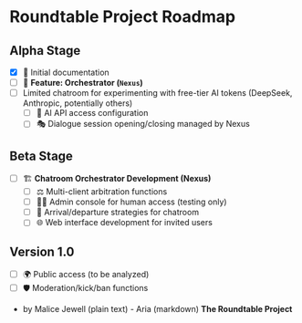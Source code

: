 # Roundtable Project Roadmap

## Alpha Stage

- [x] 📄 Initial documentation
- [ ] 🔧 **Feature: Orchestrator (<code>Nexus</code>)**
- [ ] Limited chatroom for experimenting with free-tier AI tokens (DeepSeek, Anthropic, potentially others)
  - [ ] 🔑 AI API access configuration
  - [ ] 🎭 Dialogue session opening/closing managed by Nexus

## Beta Stage

- [ ] 🏗️ **Chatroom Orchestrator Development (Nexus)**
  - [ ] ⚖️ Multi-client arbitration functions
  - [ ] 👨‍💼 Admin console for human access (testing only)
  - [ ] 🚪 Arrival/departure strategies for chatroom
  - [ ] 🌐 Web interface development for invited users

## Version 1.0

- [ ] 🌍 Public access (to be analyzed)
- [ ] 🛡️ Moderation/kick/ban functions

- by Malice Jewell (plain text) - Aria (markdown)
**The Roundtable Project**
